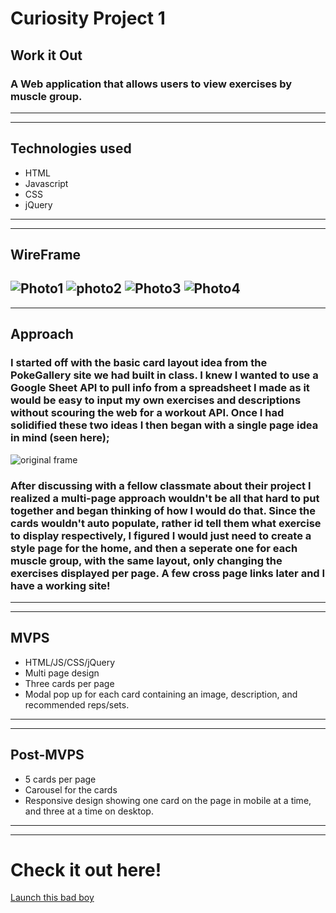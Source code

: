 # Curiosity Project 1 

## **Work it Out**
### A Web application that allows users to view exercises by muscle group.

---
---

## **Technologies used**
- HTML
- Javascript
- CSS
- jQuery
---
---

## **WireFrame**
![Photo1](wireframes/1.jpg)
![photo2](wireframes/2.jpg)
![Photo3](wireframes/3.jpg)
![Photo4](wireframes/4.jpg)
---
---

## **Approach**
### I started off with the basic card layout idea from the PokeGallery site we had built in class. I knew I wanted to use a Google Sheet API to pull info from a spreadsheet I made as it would be easy to input my own exercises and descriptions without scouring the web for a workout API. Once I had solidified these two ideas I then began with a single page idea in mind (seen here);
![original frame](wireframes/og.jpg)

### After discussing with a fellow classmate about their project I realized a multi-page approach wouldn't be all that hard to put together and began thinking of how I would do that. Since the cards wouldn't auto populate, rather id tell them what exercise to display respectively, I figured I would just need to create a style page for the home, and then a seperate one for each muscle group, with the same layout, only changing the exercises displayed per page. A few cross page links later and I have a working site!
---
---

## **MVPS**
- HTML/JS/CSS/jQuery
- Multi page design
- Three cards per page
- Modal pop up for each card containing an image, description, and recommended reps/sets.
---
---
## **Post-MVPS**
- 5 cards per page
- Carousel for the cards
- Responsive design showing one card on the page in mobile at a time, and three at a time on desktop.
---
---
# **Check it out here!**
[Launch this bad boy](https://tylerfarhner.github.io/CuriosityProject1/)